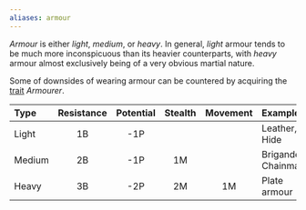 ```yaml
---
aliases: armour
---
```

   
_Armour_ is either _light_, _medium_, or _heavy_. In general, _light_ armour tends to be much more inconspicuous than its heavier counterparts, with _heavy_ armour almost exclusively being of a very obvious martial nature.   
   
Some of downsides of wearing armour can be countered by acquiring the [trait](../Character%20Options/Traits.md) _Armourer_.   
   
| Type   | Resistance | Potential | Stealth | Movement | Examples            |   
|:------ |:----------:|:---------:|:-------:|:--------:|:------------------- |   
| Light  |     1B     |    -1P    |         |          | Leather, Hide       |   
| Medium |     2B     |    -1P    |   1M    |          | Brigande, Chainmail |   
| Heavy  |     3B     |    -2P    |   2M    |    1M    | Plate armour        |